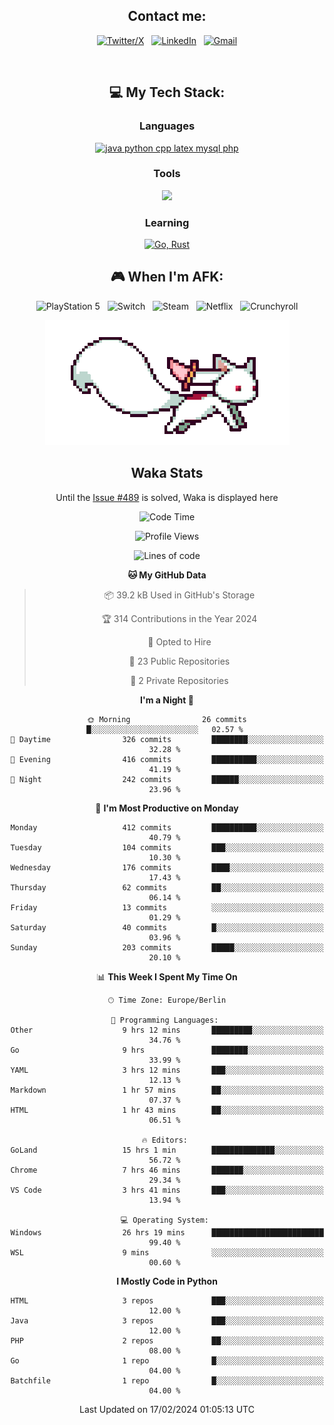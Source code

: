 <div align="center">

## Contact me:

[![Twitter/X](https://skillicons.dev/icons?i=twitter)](https://twitter.com/erikskopp) &nbsp;
[![LinkedIn](https://skillicons.dev/icons?i=linkedin)](www.linkedin.com/in/erik-skopp) &nbsp;
[![Gmail](https://skillicons.dev/icons?i=gmail)](mailto:skopp.erik@gmail.com)

<div align="center">
<br>

## 💻 My Tech Stack:

### Languages

[![java python cpp latex mysql php](https://skillicons.dev/icons?i=java,python,cpp,latex,mysql,php)](https://skillicons.dev)

### Tools

[![](https://skillicons.dev/icons?i=matlab,azure,bash,git,github,vscode)](https://skillicons.dev)

### Learning

[![Go, Rust](https://skillicons.dev/icons?i=go,rust)](https://skillicons.dev)

<!--
## 🏆 My Stats:

<p>
    <img height=175 alt="GitHub Stats" src="https://github-readme-stats.vercel.app/api?username=eskopp&show_icons=true&count_private=true&theme=dark" />&nbsp;&nbsp;
    <br><br>
    <img height=175 alt="Most Used Languages" src="https://github-readme-stats.vercel.app/api/top-langs/?username=eskopp&layout=compact&theme=dark" />&nbsp;&nbsp;
</p>
-->

## 🎮 When I'm AFK:

![PlayStation 5](https://img.shields.io/badge/Playstation%205-003791?style=for-the-badge&logo=playstation-5&logoColor=white) &nbsp;
![Switch](https://img.shields.io/badge/Switch-E60012?style=for-the-badge&logo=nintendo-switch&logoColor=white) &nbsp;
![Steam](https://img.shields.io/badge/steam-%23000000.svg?style=for-the-badge&logo=steam&logoColor=white) &nbsp;
![Netflix](https://img.shields.io/badge/Netflix-E50914?style=for-the-badge&logo=netflix&logoColor=white) &nbsp;
![Crunchyroll](https://img.shields.io/badge/Crunchyroll-F47521?style=for-the-badge&logo=crunchyroll&logoColor=white)



<center>
<img src="kyubey.gif" alt="Alt-Text" title="" >


## Waka Stats

<!-- You can view all stats here: [Waka-Stats](./Waka.md)--> 
  Until the [Issue #489](https://github.com/anmol098/waka-readme-stats/issues/499) is solved, Waka is displayed here 



<!--START_SECTION:waka-->
![Code Time](http://img.shields.io/badge/Code%20Time-45%20hrs%2025%20mins-blue)

![Profile Views](http://img.shields.io/badge/Profile%20Views-62-blue)

![Lines of code](https://img.shields.io/badge/From%20Hello%20World%20I%27ve%20Written-518.7%20thousand%20lines%20of%20code-blue)

**🐱 My GitHub Data** 

> 📦 39.2 kB Used in GitHub's Storage 
 > 
> 🏆 314 Contributions in the Year 2024
 > 
> 💼 Opted to Hire
 > 
> 📜 23 Public Repositories 
 > 
> 🔑 2 Private Repositories 
 > 
**I'm a Night 🦉** 

```text
🌞 Morning                26 commits          █░░░░░░░░░░░░░░░░░░░░░░░░   02.57 % 
🌆 Daytime                326 commits         ████████░░░░░░░░░░░░░░░░░   32.28 % 
🌃 Evening                416 commits         ██████████░░░░░░░░░░░░░░░   41.19 % 
🌙 Night                  242 commits         ██████░░░░░░░░░░░░░░░░░░░   23.96 % 
```
📅 **I'm Most Productive on Monday** 

```text
Monday                   412 commits         ██████████░░░░░░░░░░░░░░░   40.79 % 
Tuesday                  104 commits         ███░░░░░░░░░░░░░░░░░░░░░░   10.30 % 
Wednesday                176 commits         ████░░░░░░░░░░░░░░░░░░░░░   17.43 % 
Thursday                 62 commits          ██░░░░░░░░░░░░░░░░░░░░░░░   06.14 % 
Friday                   13 commits          ░░░░░░░░░░░░░░░░░░░░░░░░░   01.29 % 
Saturday                 40 commits          █░░░░░░░░░░░░░░░░░░░░░░░░   03.96 % 
Sunday                   203 commits         █████░░░░░░░░░░░░░░░░░░░░   20.10 % 
```


📊 **This Week I Spent My Time On** 

```text
🕑︎ Time Zone: Europe/Berlin

💬 Programming Languages: 
Other                    9 hrs 12 mins       █████████░░░░░░░░░░░░░░░░   34.76 % 
Go                       9 hrs               ████████░░░░░░░░░░░░░░░░░   33.99 % 
YAML                     3 hrs 12 mins       ███░░░░░░░░░░░░░░░░░░░░░░   12.13 % 
Markdown                 1 hr 57 mins        ██░░░░░░░░░░░░░░░░░░░░░░░   07.37 % 
HTML                     1 hr 43 mins        ██░░░░░░░░░░░░░░░░░░░░░░░   06.51 % 

🔥 Editors: 
GoLand                   15 hrs 1 min        ██████████████░░░░░░░░░░░   56.72 % 
Chrome                   7 hrs 46 mins       ███████░░░░░░░░░░░░░░░░░░   29.34 % 
VS Code                  3 hrs 41 mins       ███░░░░░░░░░░░░░░░░░░░░░░   13.94 % 

💻 Operating System: 
Windows                  26 hrs 19 mins      █████████████████████████   99.40 % 
WSL                      9 mins              ░░░░░░░░░░░░░░░░░░░░░░░░░   00.60 % 
```

**I Mostly Code in Python** 

```text
HTML                     3 repos             ███░░░░░░░░░░░░░░░░░░░░░░   12.00 % 
Java                     3 repos             ███░░░░░░░░░░░░░░░░░░░░░░   12.00 % 
PHP                      2 repos             ██░░░░░░░░░░░░░░░░░░░░░░░   08.00 % 
Go                       1 repo              █░░░░░░░░░░░░░░░░░░░░░░░░   04.00 % 
Batchfile                1 repo              █░░░░░░░░░░░░░░░░░░░░░░░░   04.00 % 
```




 Last Updated on 17/02/2024 01:05:13 UTC
<!--END_SECTION:waka-->


</center>
</div>


